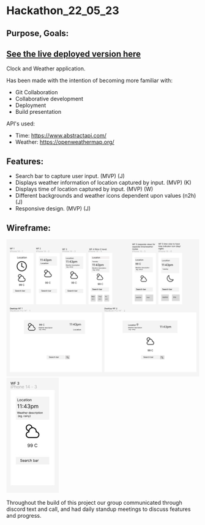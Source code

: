 # Hackathon_22_05_23
## Purpose, Goals:   


## [See the live deployed version here](https://gpweatherclock.netlify.app/)

Clock and Weather application. 

Has been made with the intention of becoming more familiar with:
- Git Collaboration
- Collaborative development
- Deployment
- Build presentation

API's used:

- Time: https://www.abstractapi.com/
- Weather: https://openweathermap.org/
 
## Features: 

- Search bar to capture user input. (MVP) (J)
- Displays weather information of location captured by input. (MVP) (K)
- Displays time of location captured by input. (MVP) (W)
- Different backgrounds and weather icons dependent upon values (n2h) (J)
- Responsive design. (MVP) (J)

## Wireframe:
![Potential Wireframes](./weather_clock/src/images/Screenshot_potential_wireframe.png)
![Wireframe](./weather_clock/src/images/Screenshot_wireframe.jpg)

Throughout the build of this project our group communicated through discord text and call, and had daily standup meetings to discuss features and progress. 

